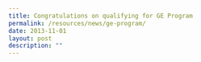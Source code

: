 ```yaml
---
title: Congratulations on qualifying for GE Program
permalink: /resources/news/ge-program/
date: 2013-11-01
layout: post
description: ""
---
```

